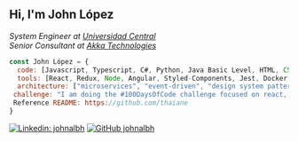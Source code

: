 <h2> Hi, I'm John López</h2>
<p><em>System Engineer at <a href="http://www.ucentral.edu.co">Universidad Central</a>
  </br>Senior Consultant at <a href="https://www.akka.eu">Akka Technologies</a>
</em></p>

```javascript
const John López = {
  code: [Javascript, Typescript, C#, Python, Java Basic Level, HTML, CSS ],
  tools: [React, Redux, Node, Angular, Styled-Components, Jest, Docker, Azure, Azure DevOps],
  architecture: ["microservices", "event-driven", "design system pattern"],
 challenge: "I am doing the #100DaysOfCode challenge focused on react, typescript, GraphQL, NetCore"
 Reference README: https://github.com/thaiane
}

```
[![Linkedin: johnalbh](https://img.shields.io/badge/johnalbh-blue?style=flat-square&logo=Linkedin&logoColor=white&link=https://www.linkedin.com/in/johnalbh/)](https://www.linkedin.com/in/johnalbh/)
[![GitHub johnalbh](https://img.shields.io/github/followers/johnalbh?label=follow&style=social)](https://github.com/johnalbh)
